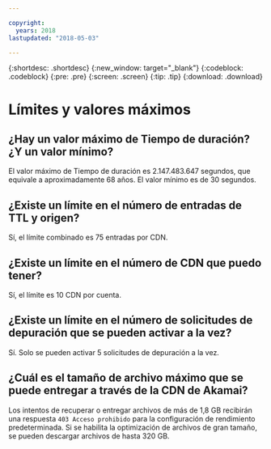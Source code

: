 ```yaml
---

copyright:
  years: 2018
lastupdated: "2018-05-03"

---
```


{:shortdesc: .shortdesc}
{:new_window: target="_blank"}
{:codeblock: .codeblock}
{:pre: .pre}
{:screen: .screen}
{:tip: .tip}
{:download: .download}

# Límites y valores máximos

## ¿Hay un valor máximo de Tiempo de duración? ¿Y un valor mínimo?

El valor máximo de Tiempo de duración es 2.147.483.647 segundos, que equivale a aproximadamente 68 años. El valor
mínimo es de 30 segundos.

## ¿Existe un límite en el número de entradas de TTL y origen?

Sí, el límite combinado es 75 entradas por CDN.

## ¿Existe un límite en el número de CDN que puedo tener?

Sí, el límite es 10 CDN por cuenta.

## ¿Existe un límite en el número de solicitudes de depuración que se pueden activar a la vez?
Sí. Solo se pueden activar 5 solicitudes de depuración a la vez.

## ¿Cuál es el tamaño de archivo máximo que se puede entregar a través de la CDN de Akamai?

Los intentos de recuperar o entregar archivos de más de 1,8 GB recibirán una respuesta `403 Acceso prohibido` para la configuración de rendimiento predeterminada. Si se habilita la optimización de archivos de gran tamaño, se pueden descargar archivos de hasta 320 GB.
